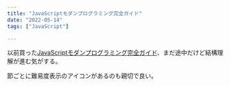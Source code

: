 ```yaml
---
title: "JavaScriptモダンプログラミング完全ガイド"
date: "2022-05-14"
tags: ["JavaScript"]

---
```


以前買った[JavaScriptモダンプログラミング完全ガイド](https://www.amazon.co.jp/gp/product/B08QVCSY1D/)、まだ途中だけど結構理解が進む気がする。

節ごとに難易度表示のアイコンがあるのも親切で良い。

